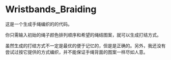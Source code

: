 # Wristbands_Braiding

这是一个生成手绳编织的的代码。

你只需输入初始的绳子颜色排列顺序和希望的绳结图案，就可以生成打结方式。

虽然生成的打结方式不一定是最优的便于记忆的，但是是正确的。另外，我还没有尝试过按它提供的方式编织，并不能保证手绳背面的图案一样尽如人意。
